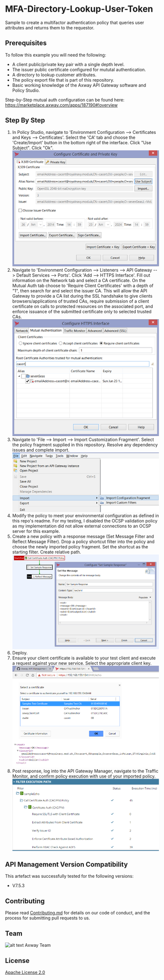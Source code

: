 # MFA-Directory-Lookup-User-Token
Sample to create a multifactor authentication policy that queries user attributes and returns them to the requestor.

## Prerequisites

To follow this example you will need the following:

- A client public/private key pair with a single depth level.
- The issuer public certificate configured for mututal authentication.
- A directory to lookup customer attributes.
- The policy export file that is part of this repository.
- Basic working knowledge of the Axway API Gateway software and Policy Studio.

Step-by-Step mutual auth configuration can be found here: https://marketplace.axway.com/apps/187190#!overview

## Step By Step

1. In Policy Studio, navigate to 'Environment Configuration --> Certificates and Keys --> Certificates'. Select the 'CA' tab and choose the 'Create/Import' button in the bottom right of the interface. Click "Use Subject". Click "Ok".
![alt text](https://github.com/Axway-API-Management-Plus/PKI_Client_Mutual_Auth/blob/master/example/src/cacertImport.png "Configure CA Trust")
2. Navigate to 'Environment Configuration --> Listeners --> API Gateway --> Default Services --> Ports'. Click 'Add --> HTTPS Interface'. Fill out information on the Network tab and select a CA certificate. On the Mutual Auth tab choose to 'Require Client Certificates' with a depth of "1", then search for and select the issuer CA. This will allow the API Gateway to provide a CA list during the SSL handshake to give clients browsers/applications of trusted CAs, require submission of a client certificate on calls to protected resources on the associated port, and enforce issuance of the submitted certificate only to selected trusted CAs.
![alt text](https://github.com/Axway-API-Management-Plus/PKI_Client_Mutual_Auth/blob/master/example/src/mutualAuth.png "Configure Mutual Auth")
3. Navigate to 'File --> Import --> Import Customization Fragment'. Select the policy fragment supplied in this repository. Resolve any dependency issues and complete import.
![alt text](https://github.com/Axway-API-Management-Plus/PKI_Client_Mutual_Auth/blob/master/example/src/importFrag.png "Import Policy Fragment")
4. Modify the policy to meet your environmental configuration as defined in this repo's readme. For my testing, I disabled the OCSP validation policy as my implementation did not allow external connections to an OCSP server for this example.
5. Create a new policy with a response message (Set Message Filter and Reflect Message Filter). Drop a policy shortcut filter into the policy and choose the newly imported policy fragment. Set the shortcut as the starting filter. Create relative path.
![alt text](https://github.com/Axway-API-Management-Plus/PKI_Client_Mutual_Auth/blob/master/example/src/sampleEchoPolicy.png "Sample Echo Policy")
6. Deploy.
7. Ensure your client certificate is available to your test client and execute a request against your new service. Select the appropriate client key.
![alt text](https://github.com/Axway-API-Management-Plus/PKI_Client_Mutual_Auth/blob/master/example/src/response.png "Example Request/Response")
8. Post response, log into the API Gateway Manager, navigate to the Traffic Monitor, and confirm policy execution with use of your imported policy.
![alt text](https://github.com/Axway-API-Management-Plus/PKI_Client_Mutual_Auth/blob/master/example/src/trafficMonitor.png "Traffic Monitor")

## API Management Version Compatibility
This artefact was successfully tested for the following versions:
- V7.5.3

## Contributing

Please read [Contributing.md](https://github.com/Axway-API-Management/Common/blob/master/Contributing.md) for details on our code of conduct, and the process for submitting pull requests to us.


## Team

![alt text][Axwaylogo] Axway Team

[Axwaylogo]: https://github.com/Axway-API-Management/Common/blob/master/img/AxwayLogoSmall.png  "Axway logo"


## License
[Apache License 2.0](/LICENSE)
